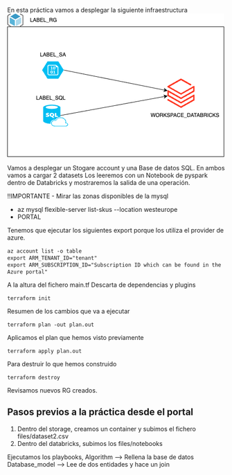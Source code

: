En esta práctica vamos a desplegar la siguiente infraestructura
![infra](../docs/practica_4.png)

Vamos a desplegar un Stogare account y una Base de datos SQL.
En ambos vamos a cargar 2 datasets
Los leeremos con un Notebook de pyspark dentro de Databricks y mostraremos la salida de una operación.

!!IMPORTANTE - Mirar las zonas disponibles de la mysql
* az mysql flexible-server list-skus --location westeurope
* PORTAL

Tenemos que ejecutar los siguientes export porque los utiliza el provider de azure.
```
az account list -o table
export ARM_TENANT_ID="tenant"
export ARM_SUBSCRIPTION_ID="Subscription ID which can be found in the Azure portal"
```
A la altura del fichero main.tf
Descarta de dependencias y plugins
```
terraform init
```
Resumen de los cambios que va a ejecutar
```
terraform plan -out plan.out
```
Aplicamos el plan que hemos visto previamente
```
terraform apply plan.out
```

Para destruir lo que hemos construido
```
terraform destroy
```
Revisamos nuevos RG creados.

## Pasos previos a la práctica desde el portal

1. Dentro del storage, creamos un container y subimos el fichero files/dataset2.csv
2. Dentro del databricks, subimos los files/notebooks

Ejecutamos los playbooks,
Algorithm --> Rellena la base de datos
Database_model --> Lee de dos entidades y hace un join
